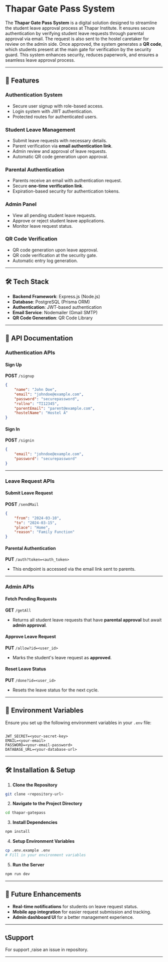 # Thapar Gate Pass System

The **Thapar Gate Pass System** is a digital solution designed to streamline the student leave approval process at Thapar Institute. It ensures secure authentication by verifying student leave requests through parental approval via email. The request is also sent to the hostel caretaker for review on the admin side. Once approved, the system generates a **QR code**, which students present at the main gate for verification by the security guard. This system enhances security, reduces paperwork, and ensures a seamless leave approval process.

---

## 🚀 Features

### **Authentication System**

- Secure user signup with role-based access.
- Login system with JWT authentication.
- Protected routes for authenticated users.

### **Student Leave Management**

- Submit leave requests with necessary details.
- Parent verification via **email authentication link**.
- Admin review and approval of leave requests.
- Automatic QR code generation upon approval.

### **Parental Authentication**

- Parents receive an email with authentication request.
- Secure **one-time verification link**.
- Expiration-based security for authentication tokens.

### **Admin Panel**

- View all pending student leave requests.
- Approve or reject student leave applications.
- Monitor leave request status.

### **QR Code Verification**

- QR code generation upon leave approval.
- QR code verification at the security gate.
- Automatic entry log generation.

---

## 🛠️ Tech Stack

- **Backend Framework**: Express.js (Node.js)
- **Database**: PostgreSQL (Prisma ORM)
- **Authentication**: JWT-based authentication
- **Email Service**: Nodemailer (Gmail SMTP)
- **QR Code Generation**: QR Code Library

---

## 📌 API Documentation

### **Authentication APIs**

#### **Sign Up**

**POST** `/signup`

```json
{
    "name": "John Doe",
    "email": "johndoe@example.com",
    "password": "securepassword",
    "rollno": "TI12345",
    "parentEmail": "parent@example.com",
    "hostelName": "Hostel A"
}
```

#### **Sign In**

**POST** `/signin`

```json
{
    "email": "johndoe@example.com",
    "password": "securepassword"
}
```

---

### **Leave Request APIs**

#### **Submit Leave Request**

**POST** `/sendMail`

```json
{
    "from": "2024-03-10",
    "to": "2024-03-15",
    "place": "Home",
    "reason": "Family Function"
}
```

#### **Parental Authentication**

**PUT** `/auth?token=<auth_token>`

- This endpoint is accessed via the email link sent to parents.

---

### **Admin APIs**

#### **Fetch Pending Requests**

**GET** `/getAll`

- Returns all student leave requests that have **parental approval** but await **admin approval**.

#### **Approve Leave Request**

**PUT** `/allow?id=<user_id>`

- Marks the student's leave request as **approved**.

#### **Reset Leave Status**

**PUT** `/done?id=<user_id>`

- Resets the leave status for the next cycle.

---

## 🚦 Environment Variables

Ensure you set up the following environment variables in your `.env` file:

```env

JWT_SECRET=<your-secret-key>
EMAIL=<your-email>
PASSWORD=<your-email-password>
DATABASE_URL=<your-database-url>
```

---

## 🛠️ Installation & Setup

1. **Clone the Repository**

```sh
git clone <repository-url>
```

2. **Navigate to the Project Directory**

```sh
cd thapar-gatepass
```

3. **Install Dependencies**

```sh
npm install
```

4. **Setup Environment Variables**

```sh
cp .env.example .env
# Fill in your environment variables
```

5. **Run the Server**

```sh
npm run dev
```

---

## 📌 Future Enhancements

- **Real-time notifications** for students on leave request status.
- **Mobile app integration** for easier request submission and tracking.
- **Admin dashboard UI** for a better management experience.

---


## 📞Support

For support ,raise an issue in repository.

---

